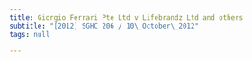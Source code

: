 ```yaml
---
title: Giorgio Ferrari Pte Ltd v Lifebrandz Ltd and others
subtitle: "[2012] SGHC 206 / 10\_October\_2012"
tags: null

---
```


